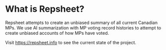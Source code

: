 # What is Repsheet?

Repsheet attempts to create an unbiased summary of all current Canadian MPs. We use AI summarization with MP voting record histories to attempt to create unbiased accounts of how MPs have voted.

Visit https://repsheet.info to see the current state of the project.
